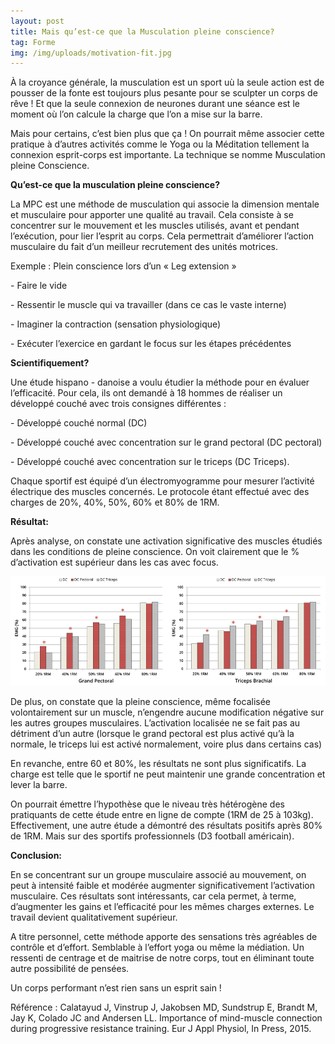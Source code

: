```yaml
---
layout: post
title: Mais qu’est-ce que la Musculation pleine conscience?
tag: Forme
img: /img/uploads/motivation-fit.jpg
---
```

À la croyance générale, la musculation est un sport uù la seule action est de pousser de la fonte est toujours plus pesante pour se sculpter un corps de rêve ! Et que la seule connexion de neurones durant une séance est le moment où l’on calcule la charge que l’on a mise sur la barre.

Mais pour certains, c’est bien plus que ça ! On pourrait même associer cette pratique à d’autres activités comme le Yoga ou la Méditation tellement la connexion esprit-corps est importante. La technique se nomme Musculation pleine Conscience.

**Qu’est-ce que la musculation pleine conscience?**

La MPC est une méthode de musculation qui associe la dimension mentale et musculaire pour apporter une qualité au travail. Cela consiste à se concentrer sur le mouvement et les muscles utilisés, avant et pendant l’exécution, pour lier l’esprit au corps. Cela permettrait d’améliorer l’action musculaire du fait d’un meilleur recrutement des unités motrices.

Exemple : Plein conscience lors d’un « Leg extension »

- Faire le vide

- Ressentir le muscle qui va travailler (dans ce cas le vaste interne)

- Imaginer la contraction (sensation physiologique)

- Exécuter l’exercice en gardant le focus sur les étapes précédentes

**Scientifiquement?**

Une étude hispano - danoise a voulu étudier la méthode pour en évaluer l’efficacité. Pour cela, ils ont demandé à 18 hommes de réaliser un développé couché avec trois consignes différentes :

- Développé couché normal (DC)

- Développé couché avec concentration sur le grand pectoral (DC pectoral)

- Développé couché avec concentration sur le triceps (DC Triceps).

Chaque sportif est équipé d’un électromyogramme pour mesurer l’activité électrique des muscles concernés. Le protocole étant effectué avec des charges de 20%, 40%, 50%, 60% et 80% de 1RM.

**Résultat:**

Après analyse, on constate une activation significative des muscles étudiés dans les conditions de pleine conscience. On voit clairement que le % d’activation est supérieur dans les cas avec focus.

![null](/img/uploads/graph.png)

De plus, on constate que la pleine conscience, même focalisée volontairement sur un muscle, n’engendre aucune modification négative sur les autres groupes musculaires. L’activation localisée ne se fait pas au détriment d’un autre (lorsque le grand pectoral est plus activé qu’à la normale, le triceps lui est activé normalement, voire plus dans certains cas)

En revanche, entre 60 et 80%,  les résultats ne sont plus significatifs. La charge est telle que le sportif ne peut maintenir une grande concentration et lever la barre.

On pourrait émettre l’hypothèse que le niveau très hétérogène des pratiquants de cette étude entre en ligne de compte (1RM de 25 à 103kg). Effectivement, une autre étude a démontré des résultats positifs après 80% de 1RM. Mais sur des sportifs professionnels (D3 football américain).

**Conclusion:**

En se concentrant sur un groupe musculaire associé au mouvement, on peut à intensité faible et modérée augmenter significativement l’activation musculaire. Ces résultats sont intéressants, car cela permet, à terme, d’augmenter les gains et l’efficacité pour les mêmes charges externes. Le travail devient qualitativement supérieur.

A titre personnel,  cette méthode apporte des sensations très agréables de contrôle et d’effort. Semblable à l’effort yoga ou même la médiation. Un ressenti de centrage et de maitrise de notre corps, tout en éliminant toute autre possibilité de pensées.

Un corps performant n’est rien sans un esprit sain !

Référence : Calatayud J, Vinstrup J, Jakobsen MD, Sundstrup E, Brandt M, Jay K, Colado JC and Andersen LL. Importance of mind-muscle connection during progressive resistance training. Eur J Appl Physiol, In Press, 2015.
